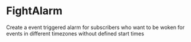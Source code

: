 # FightAlarm
Create a event triggered alarm for subscribers who want to be woken for events in different timezones without defined start times
